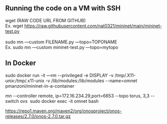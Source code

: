 ## Running the code on a VM with SSH
wget (RAW CODE URL FROM GITHUB) <br />
Ex. wget https://raw.githubusercontent.com/nat0321/mininet/main/mininet-test.py <br />
<br />
sudo mn —custom FILENAME.py —topo=TOPONAME <br />
Ex. sudo mn —custom mininet-test.py —topo=mytopo <br />

## In Docker
sudo docker run -it —rm --privileged -e DISPLAY -v /tmp/.X11-unix:/tmp/.x11-unix -v /lib/modules:/lib/modules --name=omnet pmanzoni/mininet-in-a-container

mn --controller remote, ip=172.16.234.29,port=6653 --topo torus, 3,3 --switch ovs 
sudo docker exec -it omnet bash

https://repo1.maven.org/maven2/org/onosproject/onos-releases/2.7.0/onos-2.7.0.tar.gz
